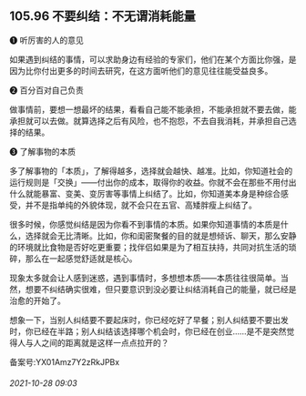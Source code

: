 ## 105.96 不要纠结：不无谓消耗能量
❶
 听厉害的人的意见
 



如果遇到纠结的事情，可以求助身边有经验的专家们，他们在某个方面比你强，是因为比你付出更多的时间去研究，在这方面听他们的意见往往能受益良多。



❷
 百分百对自己负责
 



做事情前，要想一想最坏的结果，看看自己能不能承担，不能承担就不要去做，能承担就可以去做。就算选择之后有风险，也不抱怨，不去自我消耗，并承担自己选择的结果。



❸
 了解事物的本质
 



多了解事物的「本质」，了解得越多，选择就会越快、越准。比如，你知道社会的运行规则是「交换」——付出你的成本，取得你的收益。你就不会在那些不用付出什么就能暴富、变美、变厉害等事情上纠结了。比如，你知道美本身是种综合感受，并不是指单纯的外貌体现，就不会只在五官、高矮胖瘦上纠结了。



很多时候，你感觉纠结是因为你看不到事情的本质。如果你知道事情的本质是什么，选择就会无比清晰。比如，你和闺密聚餐的目的就是想倾诉、聊天，那么安静的环境就比食物是否好吃更重要；找伴侣如果是为了相互扶持，共同对抗生活的琐碎，那么在一起感觉舒适就是核心。



现象太多就会让人感到迷惑，遇到事情时，多想想本质——本质往往很简单。当然，想要不纠结确实很难，但只要意识到没必要让纠结消耗自己的能量，就已经是治愈的开始了。



想象一下，当别人纠结要不要起床时，你已经吃好了早餐；别人纠结要不要出发时，你已经在半路；别人纠结该选择哪个机会时，你已经在创业……是不是突然觉得人与人之间的距离就是这样一点点拉开的？



备案号:YX01Amz7Y2zRkJPBx


###### 2021-10-28 09:03

